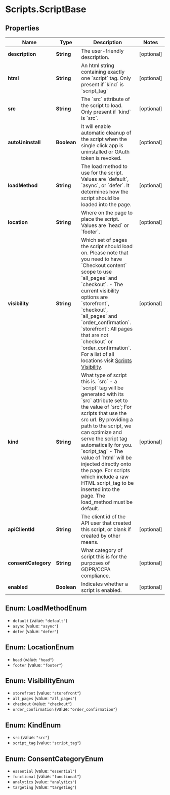 # Scripts.ScriptBase

## Properties
Name | Type | Description | Notes
------------ | ------------- | ------------- | -------------
**description** | **String** | The user-friendly description. | [optional] 
**html** | **String** | An html string containing exactly one &#x60;script&#x60; tag. Only present if &#x60;kind&#x60; is &#x60;script_tag&#x60; | [optional] 
**src** | **String** | The &#x60;src&#x60; attribute of the script to load. Only present if &#x60;kind&#x60; is &#x60;src&#x60;. | [optional] 
**autoUninstall** | **Boolean** | It will enable automatic cleanup of the script when the single click app is uninstalled or OAuth token is revoked. | [optional] 
**loadMethod** | **String** | The load method to use for the script. Values are &#x60;default&#x60;, &#x60;async&#x60;, or &#x60;defer&#x60;. It determines how the script should be loaded into the page. | [optional] 
**location** | **String** | Where on the page to place the script. Values are &#x60;head&#x60; or &#x60;footer&#x60;. | [optional] 
**visibility** | **String** | Which set of pages the script should load on.   Please note that you need to have &#x60;Checkout content&#x60; scope to use &#x60;all_pages&#x60; and &#x60;checkout&#x60;.  - The current visibility options are &#x60;storefront&#x60;, &#x60;checkout&#x60;, &#x60;all_pages&#x60; and &#x60;order_confirmation&#x60;.       &#x60;storefront&#x60;: All pages that are not &#x60;checkout&#x60; or &#x60;order_confirmation&#x60;.     For a list of all locations visit [Scripts Visibility](https://developer.bigcommerce.com/api-docs/storefront/scripts-overview#scripts_scripts-visibility). | [optional] 
**kind** | **String** | What type of script this is.  &#x60;src&#x60; - a &#x60;script&#x60; tag will be generated with its &#x60;src&#x60; attribute set to the value of &#x60;src&#x60;; For scripts that use the src url. By providing a path to the script, we can optimize and serve the script tag automatically for you.  &#x60;script_tag&#x60; - The value of &#x60;html&#x60; will be injected directly onto the page. For scripts which include a raw HTML script_tag to be inserted into the page. The load_method must be default. | [optional] 
**apiClientId** | **String** | The client id of the API user that created this script, or blank if created by other means. | [optional] 
**consentCategory** | **String** | What category of script this is for the purposes of GDPR/CCPA compliance. | [optional] 
**enabled** | **Boolean** | Indicates whether a script is enabled. | [optional] 

<a name="LoadMethodEnum"></a>
## Enum: LoadMethodEnum

* `default` (value: `"default"`)
* `async` (value: `"async"`)
* `defer` (value: `"defer"`)


<a name="LocationEnum"></a>
## Enum: LocationEnum

* `head` (value: `"head"`)
* `footer` (value: `"footer"`)


<a name="VisibilityEnum"></a>
## Enum: VisibilityEnum

* `storefront` (value: `"storefront"`)
* `all_pages` (value: `"all_pages"`)
* `checkout` (value: `"checkout"`)
* `order_confirmation` (value: `"order_confirmation"`)


<a name="KindEnum"></a>
## Enum: KindEnum

* `src` (value: `"src"`)
* `script_tag` (value: `"script_tag"`)


<a name="ConsentCategoryEnum"></a>
## Enum: ConsentCategoryEnum

* `essential` (value: `"essential"`)
* `functional` (value: `"functional"`)
* `analytics` (value: `"analytics"`)
* `targeting` (value: `"targeting"`)

